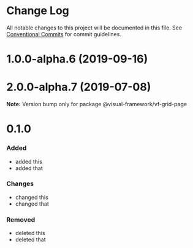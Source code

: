 # Change Log

All notable changes to this project will be documented in this file.
See [Conventional Commits](https://conventionalcommits.org) for commit guidelines.

# 1.0.0-alpha.6 (2019-09-16)



# 2.0.0-alpha.7 (2019-07-08)

**Note:** Version bump only for package @visual-framework/vf-grid-page





# 0.1.0

### Added
- added this
- added that

### Changes

- changed this
- changed that

### Removed

- deleted this
- deleted that
